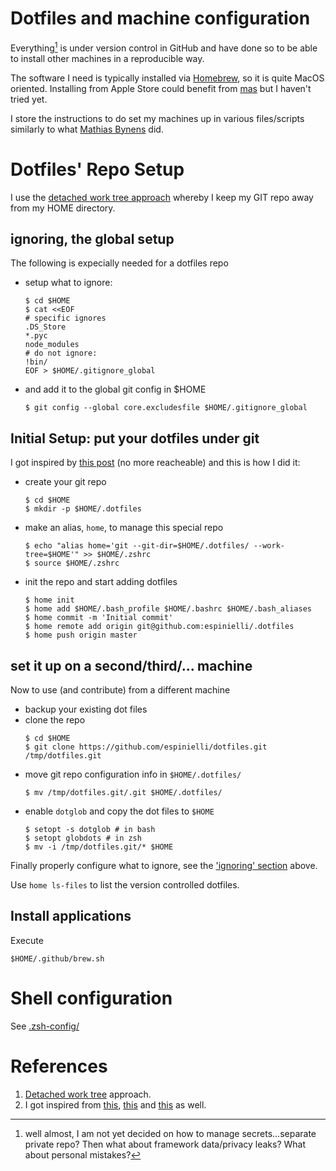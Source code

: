 # Dotfiles and machine configuration

Everything[^1] is under version control in GitHub and have done so to be able to install other machines in a reproducible way.

The software I need is typically installed via [Homebrew][brew], so it is quite MacOS oriented.
Installing from Apple Store could benefit from [mas](https://github.com/mas-cli/mas) but I haven't tried yet.

I store the instructions to do set my machines up in various files/scripts similarly to what
[Mathias Bynens][mathias] did.

[^1]: well almost, I am not yet decided on how to manage secrets...separate private repo?
  Then what about framework data/privacy leaks? What about personal mistakes?


# Dotfiles' Repo Setup

I use the [detached work tree approach][otherdwt] whereby I keep my GIT repo away from my HOME directory.


## ignoring, the global setup
The following is expecially needed for a dotfiles repo

* setup what to ignore:
  ```shell
  $ cd $HOME
  $ cat <<EOF
  # specific ignores
  .DS_Store
  *.pyc
  node_modules
  # do not ignore:
  !bin/
  EOF > $HOME/.gitignore_global
  ```
* and add it to the global git config in $HOME
  ```shell
  $ git config --global core.excludesfile $HOME/.gitignore_global
  ```

## Initial Setup: put your dotfiles under git ##
I got inspired by [this post][worktreeblog] (no more reacheable) and this is how I did it:

* create your git repo
  ```shell
  $ cd $HOME
  $ mkdir -p $HOME/.dotfiles
  ```
* make an alias, `home`, to manage this special repo
  ```shell
  $ echo "alias home='git --git-dir=$HOME/.dotfiles/ --work-tree=$HOME'" >> $HOME/.zshrc
  $ source $HOME/.zshrc
  ```
* init the repo and start adding dotfiles
  ```shell
  $ home init
  $ home add $HOME/.bash_profile $HOME/.bashrc $HOME/.bash_aliases
  $ home commit -m 'Initial commit'
  $ home remote add origin git@github.com:espinielli/.dotfiles
  $ home push origin master
  ```

## set it up on a second/third/... machine
Now to use (and contribute) from a different machine

* backup your existing dot files
* clone the repo
  ```shell
  $ cd $HOME
  $ git clone https://github.com/espinielli/dotfiles.git /tmp/dotfiles.git
  ```
* move git repo configuration info in `$HOME/.dotfiles/`
  ```shell
  $ mv /tmp/dotfiles.git/.git $HOME/.dotfiles/
  ```
* enable `dotglob` and copy the dot files to `$HOME`
  ```shell
  $ setopt -s dotglob # in bash
  $ setopt globdots # in zsh
  $ mv -i /tmp/dotfiles.git/* $HOME
  ```
Finally properly configure what to ignore, see the ['ignoring' section](#ignoring) above.

Use `home ls-files` to list the version controlled dotfiles.


## Install applications
Execute
```shell
$HOME/.github/brew.sh
```

# Shell configuration

See [.zsh-config/](.zsh-config/)

# References #

1. [Detached work tree][worktreeblog] approach.
1. I got inspired from [this][silas], [this][otherdwt] and [this][anotherdotfile] as well.


[worktreeblog]: http://sursolid.com/managing-home-dotfiles-with-git-and-github
[silas]: http://silas.sewell.org/blog/2009/03/08/profile-management-with-git-and-github/
[anotherdotfile]: http://gmarik.info/blog/2010/05/02/tracking-dotfiles-with-git
[xres]: https://github.com/altercation/solarized/blob/master/xresources-colors-solarized/Xresources
[osxsol]: https://github.com/altercation/solarized/tree/master/osx-terminal.app-colors-solarized
[brew]: http://mxcl.github.com/homebrew/ "homebrew"
[mathias]: https://github.com/mathiasbynens/dotfiles "Mathias Bynens' dotfiles"
[otherdwt]: https://www.electricmonk.nl/log/2015/06/22/keep-your-home-dir-in-git-with-a-detached-working-directory/
